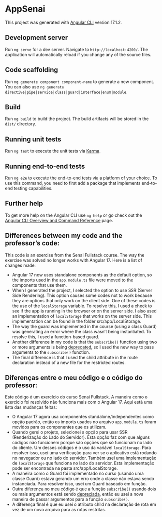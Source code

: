 # AppSenai

This project was generated with [Angular CLI](https://github.com/angular/angular-cli) version 17.1.2.

## Development server

Run `ng serve` for a dev server. Navigate to `http://localhost:4200/`. The application will automatically reload if you change any of the source files.

## Code scaffolding

Run `ng generate component component-name` to generate a new component. You can also use `ng generate directive|pipe|service|class|guard|interface|enum|module`.

## Build

Run `ng build` to build the project. The build artifacts will be stored in the `dist/` directory.

## Running unit tests

Run `ng test` to execute the unit tests via [Karma](https://karma-runner.github.io).

## Running end-to-end tests

Run `ng e2e` to execute the end-to-end tests via a platform of your choice. To use this command, you need to first add a package that implements end-to-end testing capabilities.

## Further help

To get more help on the Angular CLI use `ng help` or go check out the [Angular CLI Overview and Command Reference](https://angular.io/cli) page.
 
## Differences between my code and the professor’s code:

This code is an exercise from the Senai Fullstack course. The way the exercise was solved no longer works with Angular 17. Here is a list of changes made:

* Angular 17 now uses standalone components as the default option, so the imports used in the `app.module.ts` file were moved to the components that use them.
* When I generated the project, I selected the option to use SSR (Server Side Rendering). This option causes some codes not to work because they are options that only work on the client side. One of these codes is the use of the `localStorage` variable. To resolve this, I used a check to see if the app is running in the browser or on the server side. I also used an implementation of `localStorage` that works on the server side. This implementation can be found in the folder src/app/LocalStorage.
* The way the guard was implemented in the course (using a class Guard) was generating an error where the class wasn’t being instantiated. To resolve this, I used a function-based guard.
* Another difference in my code is that the `subscribe()` function using two or more arguments is being [deprecated](https://rxjs.dev/deprecations/subscribe-arguments), so I used the new way to pass arguments to the `subscribe()` function.
* The final difference is that I used the child attribute in the route declaration instead of a new file for the restricted routes.

## Diferenças entre o meu código e o código do professor:

Este código é um exercício do curso Senai Fullstack. A maneira como o exercício foi resolvido não funciona mais com o Angular 17. Aqui está uma lista das mudanças feitas:

* O Angular 17 agora usa componentes standalone/independentes como opção padrão, então os imports usados no arquivo `app.module.ts` foram movidos para os componentes que os utilizam.
* Quando gerei o projeto, selecionei a opção para usar SSR (Renderização do Lado do Servidor). Esta opção faz com que alguns códigos não funcionem porque são opções que só funcionam no lado do cliente. Um desses códigos é o uso da variável `localStorage`. Para resolver isso, usei uma verificação para ver se o aplicativo está rodando no navegador ou no lado do servidor. Também usei uma implementação de `localStorage` que funciona no lado do servidor. Esta implementação pode ser encontrada na pasta src/app/LocalStorage.
* A maneira como o Guard foi implementado no curso (usando uma classe Guard) estava gerando um erro onde a classe não estava sendo instanciada. Para resolver isso, usei um Guard baseado em função.
* Outra diferença no meu código é que a função `subscribe()` usando dois ou mais argumentos está sendo [depreciada](https://rxjs.dev/deprecations/subscribe-arguments), então eu usei a nova maneira de passar argumentos para a função `subscribe()`.
* A diferença final é que eu usei o atributo child na declaração de rota em vez de um novo arquivo para as rotas restritas.
